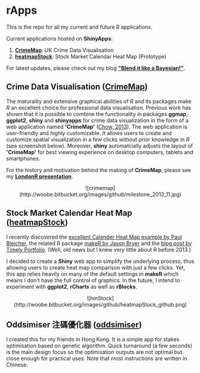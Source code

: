 rApps
=====

This is the repo for all my current and future R applications.

Current applications hosted on **ShinyApps**:  

1. [**CrimeMap**](http://bit.ly/bib_crimemap): UK Crime Data Visualisation
2. [**heatmapStock**](http://bit.ly/bib_heatmapStock): Stock Market Calendar Heat Map (Prototype)

For latest updates, please check out my blog [**"Blend it like a Bayesian!"**](http://bit.ly/blenditbayes).  

## Crime Data Visualisation ([CrimeMap](http://bit.ly/bib_crimemap))

The maturality and extensive graphical abilities of *R* and its packages make *R* an excellent choice for professional data visualisation. Previous work has shown that it is possible to combine the functionality in packages **ggmap**, **ggplot2**, **shiny** and **shinyapps** for crime data visualization in the form of a web application named **'CrimeMap'** ([Chow, 2013](http://bit.ly/bib_crimemap)). The web application is user-friendly and highly customizable. It allows users to create and customize spatial visualization in a few clicks without prior knowledge in *R* (see screenshot below). Moreover, **shiny** automatcially adjusts the layout of **'CrimeMap'**  for best viewing experience on desktop computers, tablets and smartphones.

For the history and motivation behind the making of **CrimeMap**, please see my [**LondonR presentation**](http://bit.ly/londonr_crimemap).

<center>![crimemap](http://woobe.bitbucket.org/images/github/milestone_2013_11.jpg)</center>


## Stock Market Calendar Heat Map ([heatmapStock](http://bit.ly/bib_heatmapStock))

I recently discovered the [excellent Calender Heat Map example by Paul Bleicher](http://blog.revolutionanalytics.com/2009/11/charting-time-series-as-calendar-heat-maps-in-r.html), the related R package [makeR by Jason Bryer](http://jason.bryer.org/makeR/) and the [blog post by Timely Portfolio](http://timelyportfolio.blogspot.co.uk/2012/04/piggybacking-and-hopefully-publicizing.html). (Well, old news but I knew very little about R before 2013.)

I decided to create a **Shiny** web app to simplify the underlying process, thus allowing users to create heat map comparison with just a few clicks. Yet, this app relies heavily on many of the default settings in **makeR** which means I don't have the full control of graphics. In the future, I intend to experiment with **ggplot2**, **rCharts** as well as **rBlocks**.

<center>![hmStock](http://woobe.bitbucket.org/images/github/heatmapStock_github.png)</center>

## Oddsimiser 注碼優化器 ([oddsimiser](http://bit.ly/oddsimiser))

I created this for my friends in Hong Kong. It is a simple app for stakes optimisation based on genetic algorithm. Quick turnaround (a few seconds) is the main design focus so the optimisation outputs are not optimal but close enough for practical uses. Note that most instructions are written in Chinese.
